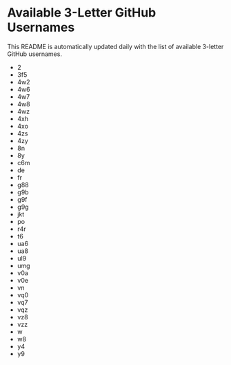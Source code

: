 # Available 3-Letter GitHub Usernames

This README is automatically updated daily with the list of available 3-letter GitHub usernames.

- 2
- 3f5
- 4w2
- 4w6
- 4w7
- 4w8
- 4wz
- 4xh
- 4xo
- 4zs
- 4zy
- 8n
- 8y
- c6m
- de
- fr
- g88
- g9b
- g9f
- g9g
- jkt
- po
- r4r
- t6
- ua6
- ua8
- ul9
- umg
- v0a
- v0e
- vn
- vq0
- vq7
- vqz
- vz8
- vzz
- w
- w8
- y4
- y9

